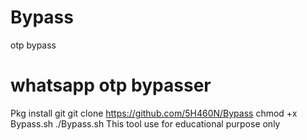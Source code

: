 # Bypass
otp bypass
# whatsapp otp bypasser
Pkg install git
git clone https://github.com/5H460N/Bypass
chmod +x Bypass.sh
./Bypass.sh
This tool use for educational purpose only
